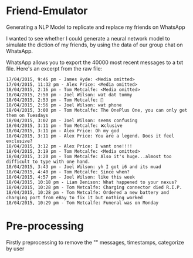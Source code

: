# Friend-Emulator
Generating a NLP Model to replicate and replace my friends on WhatsApp

I wanted to see whether I could generate a neural network model to simulate the diction of my friends, by using the data of our group chat on WhatsApp.

WhatsApp allows you to export the 40000 most recent messages to a txt file.  Here's an excerpt from the raw file:
```
17/04/2015, 9:46 pm - James Hyde: <Media omitted>
17/04/2015, 11:32 pm - Alex Price: <Media omitted>
18/04/2015, 2:16 pm - Tom Metcalfe: <Media omitted>
18/04/2015, 2:50 pm - Joel Wilson: wat dat tommy
18/04/2015, 2:53 pm - Tom Metcalfe: 📱
18/04/2015, 2:56 pm - Joel Wilson: wat phone
18/04/2015, 3:00 pm - Tom Metcalfe: The OnePlus One, you can only get them on Tuesdays
18/04/2015, 3:02 pm - Joel Wilson: seems confusing
18/04/2015, 3:11 pm - Tom Metcalfe: ❌clusive
18/04/2015, 3:11 pm - Alex Price: Oh my god
18/04/2015, 3:11 pm - Alex Price: You are a legend. Does it feel exclusive?
18/04/2015, 3:12 pm - Alex Price: I want one!!!!
18/04/2015, 3:19 pm - Tom Metcalfe: <Media omitted>
18/04/2015, 3:20 pm - Tom Metcalfe: Also it's huge...almost too difficult to type with one hand.
18/04/2015, 3:43 pm - Joel Wilson: yh I got i6 and its muad
18/04/2015, 4:40 pm - Tom Metcalfe: Since when?
18/04/2015, 4:57 pm - Joel Wilson: like this week
18/04/2015, 10:18 pm - Liam Denison: What happened to your nexus?
18/04/2015, 10:28 pm - Tom Metcalfe: Charging connector died R.I.P.
18/04/2015, 10:28 pm - Tom Metcalfe: Ordered a new battery and charging port from eBay to fix it but nothing worked
18/04/2015, 10:29 pm - Tom Metcalfe: Funeral was on Monday
```

# Pre-processing
Firstly preprocessing to remove the "<Media omitted>" messages, timestamps, categorize by user
